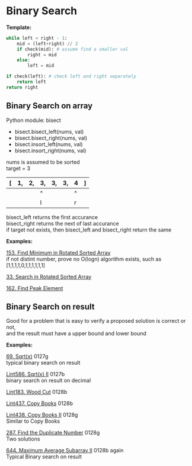 # Binary Search

__Template:__
```python
while left < right - 1:
    mid = (left+right) // 2
    if check(mid): # assume find a smaller val
        right = mid
    else:
        left = mid

if check(left): # check left and right separately
    return left
return right
```

## Binary Search on array

Python module: bisect
* bisect.bisect_left(nums, val)
* bisect.bisect_right(nums, val)
* bisect.insort_left(nums, val)
* bisect.insort_right(nums, val)

nums is assumed to be sorted\
target = 3

| [ | 1, | 2, | 3, | 3, | 3, | 4 | ] |
|---|----|----|----|----|----|---|---|
|   |    |    | ^  |    |    | ^ |   |
|   |    |    | l  |    |    | r |   |

bisect_left returns the first accurance\
bisect_right returns the next of last accurance\
if target not exists, then bisect_left and bisect_right return the same

__Examples:__

[153. Find Minimum in Rotated Sorted Array](https://leetcode.com/problems/find-minimum-in-rotated-sorted-array/)
\
if not distint number, prove no O(logn) algorithm exists, such as [1,1,1,1,0,1,1,1,1,1,1]

[33. Search in Rotated Sorted Array](https://leetcode.com/problems/search-in-rotated-sorted-array/)

[162. Find Peak Element](https://leetcode.com/problems/find-peak-element/)



## Binary Search on result

Good for a problem that is easy to verify a proposed solution is correct or not, \
and the result must have a upper bound and lower bound


__Examples:__

[69. Sqrt(x)](https://leetcode.com/problems/sqrtx/)
0127g \
typical binary search on result

[Lint586. Sqrt(x) II](https://www.lintcode.com/problem/sqrtx-ii/description?_from=ladder&&fromId=106)
0127b \
binary search on result on decimal

[Lint183. Wood Cut](https://www.lintcode.com/problem/wood-cut/description?_from=ladder&&fromId=106)
0128b 

[Lint437. Copy Books](https://www.lintcode.com/problem/copy-books/description?_from=ladder&&fromId=106)
0128b

[Lint438. Copy Books II](https://www.lintcode.com/problem/copy-books-ii/?_from=ladder&&fromId=106)
0128g\
Similar to Copy Books

[287. Find the Duplicate Number](https://leetcode.com/problems/find-the-duplicate-number/)
0128g\
Two solutions

[644. Maximum Average Subarray II](https://leetcode.com/problems/maximum-average-subarray-ii/)
0128b again\
Typical Binary search on result

